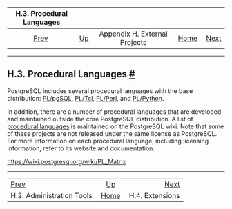 <!--?xml version="1.0" encoding="UTF-8" standalone="no"?-->

|                    H.3. Procedural Languages                   |                                                              |                               |                                                       |                                                     |
| :------------------------------------------------------------: | :----------------------------------------------------------- | :---------------------------: | ----------------------------------------------------: | --------------------------------------------------: |
| [Prev](external-admin-tools.html "H.2. Administration Tools")  | [Up](external-projects.html "Appendix H. External Projects") | Appendix H. External Projects | [Home](index.html "PostgreSQL 17devel Documentation") |  [Next](external-extensions.html "H.4. Extensions") |

***

## H.3. Procedural Languages [#](#EXTERNAL-PL)

[]()

PostgreSQL includes several procedural languages with the base distribution: [PL/pgSQL](plpgsql.html "Chapter 43. PL/pgSQL — SQL Procedural Language"), [PL/Tcl](pltcl.html "Chapter 44. PL/Tcl — Tcl Procedural Language"), [PL/Perl](plperl.html "Chapter 45. PL/Perl — Perl Procedural Language"), and [PL/Python](plpython.html "Chapter 46. PL/Python — Python Procedural Language").

In addition, there are a number of procedural languages that are developed and maintained outside the core PostgreSQL distribution. A list of [procedural languages](https://wiki.postgresql.org/wiki/PL_Matrix) is maintained on the PostgreSQL wiki. Note that some of these projects are not released under the same license as PostgreSQL. For more information on each procedural language, including licensing information, refer to its website and documentation.

<https://wiki.postgresql.org/wiki/PL_Matrix>

***

|                                                                |                                                              |                                                     |
| :------------------------------------------------------------- | :----------------------------------------------------------: | --------------------------------------------------: |
| [Prev](external-admin-tools.html "H.2. Administration Tools")  | [Up](external-projects.html "Appendix H. External Projects") |  [Next](external-extensions.html "H.4. Extensions") |
| H.2. Administration Tools                                      |     [Home](index.html "PostgreSQL 17devel Documentation")    |                                     H.4. Extensions |

